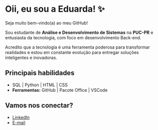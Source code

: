 # Oii, eu sou a Eduarda! ✨️

Seja muito bem-vindo(a) ao meu GitHub!

Sou estudante de **Análise e Desenvolvimento de Sistemas** na **PUC-PR** e entusiasta da tecnologia, com foco em desenvolvimento Back-end.

Acredito que a tecnologia é uma ferramenta poderosa para transformar realidades e estou em constante evolução para entregar soluções inteligentes e inovadoras.

## Principais habilidades
- SQL | Python | HTML | CSS
- **Ferramentas:** GitHub | Pacote Office | VSCode

## Vamos nos conectar?
- [LinkedIn](https://www.linkedin.com/in/eduarda-dos-santos-vicini/)
- [E-mail](eduardavicinii@gmail.com)

